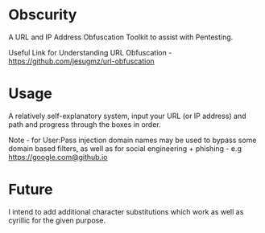 # Obscurity
A URL and IP Address Obfuscation Toolkit to assist with Pentesting.

Useful Link for Understanding URL Obfuscation - https://github.com/jesugmz/url-obfuscation

# Usage
A relatively self-explanatory system, input your URL (or IP address) and path and progress through the boxes in order. 


Note - for User:Pass injection domain names may be used to bypass some domain based filters, as well as for social engineering + phishing - e.g https://google.com@github.io

# Future
I intend to add additional character substitutions which work as well as cyrillic for the given purpose.

